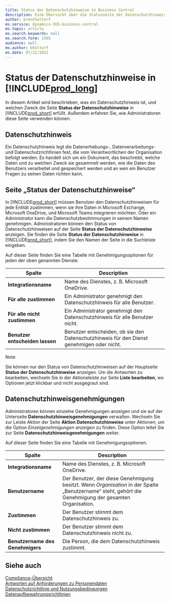 ```yaml
---
title: Status der Datenschutzhinweise in Business Central
description: Eine Übersicht über die Statusseite der Datenschutzhinweise in Business Central
author: brentholtorf
ms.service: dynamics-365-business-central
ms.topic: article
ms.search.keywords: null
ms.search.form: 1565
audience: null
ms.author: bholtorf
ms.date: 07/21/2022
---
```


# Status der Datenschutzhinweise in [!INCLUDE[prod_long](includes/prod_long.md)]

In diesem Artikel wird beschrieben, was ein Datenschutzhinweis ist, und welchen Zweck die Seite **Status der Datenschutzhinweise** in [!INCLUDE[prod_short](includes/prod_short.md)] erfüllt. Außerdem erfahren Sie, wie Administratoren diese Seite verwenden können.

## Datenschutzhinweis

Ein Datenschutzhinweis legt die Datenerhebungs-, Datenverarbeitungs- und Datenschutzrichtlinien fest, die vom Verantwortlichen der Organisation befolgt werden. Es handelt sich um ein Dokument, das beschreibt, welche Daten und zu welchen Zweck sie gesammelt werden, wie die Daten des Benutzers verarbeitet und gespeichert werden und an wen ein Benutzer Fragen zu seinen Daten richten kann. 

## Seite „Status der Datenschutzhinweise“

In [!INCLUDE[prod_short](includes/prod_short.md)] müssen Benutzer den Datenschutzhinweisen für jede Entität zustimmen, wenn sie ihre Daten in Microsoft Exchange, Microsoft OneDrive, und Microsoft Teams integrieren möchten. Oder ein Administrator kann die Datenschutzbestimmungen in seinem Namen genehmigen. Administratoren können den Status von Datenschutzhinweisen auf der Seite **Status der Datenschutzhinweise** anzeigen. Sie finden die Seite **Status der Datenschutzhinweise** in [!INCLUDE[prod_short](includes/prod_short.md)], indem Sie den Namen der Seite in die Suchleiste eingeben.  

Auf dieser Seite finden Sie eine Tabelle mit Genehmigungsoptionen für jeden der oben genannten Dienste. 

| Spalte | Description |
| ----------- | ----------- | 
| **Integrationsname** | Name des Dienstes, z. B. Microsoft OneDrive. |
| **Für alle zustimmen** | Ein Administrator genehmigt den Datenschutzhinweis für alle Benutzer. |
| **Für alle nicht zustimmen** | Ein Administrator genehmigt den Datenschutzhinweis für alle Benutzer nicht. |
| **Benutzer entscheiden lassen** | Benutzer entscheiden, ob sie den Datenschutzhinweis für den Dienst genehmigen oder nicht. |

> [!NOTE]
> Sie können nur den Status von Datenschutzhinweisen auf der Hauptseite **Status der Datenschutzhinweise** anzeigen. Um die Antworten zu bearbeiten, wechseln Sie in der Aktionsleiste zur Seite **Liste bearbeiten**, wo Optionen jetzt klickbar und nicht ausgegraut sind.

## Datenschutzhinweisgenehmigungen

Administratoren können einzelne Genehmigungen anzeigen und sie auf der Unterseite **Datenschutzhinweisgenehmigungen** verwalten. Wechseln Sie zur Leiste *Aktion* der Seite **Aktion Datenschutzhinweise** unter *Aktionen*, um die Option *Einzelgenehmigungen anzeigen* zu finden. Diese Option leitet Sie zur Seite **Datenschutzhinweisgenehmigungen** weiter.<br>

Auf dieser Seite finden Sie eine Tabelle mit Genehmigungsoptionen. 

| Spalte | Description |
| ----------- | ----------- | 
| **Integrationsname** | Name des Dienstes, z. B. Microsoft OneDrive. |
| **Benutzername** | Der Benutzer, der diese Genehmigung besitzt. Wenn *Organisation* in der Spalte „Benutzername“ steht, gehört die Genehmigung der gesamten Organisation. 
| **Zustimmen** | Der Benutzer stimmt dem Datenschutzhinweis zu. |
| **Nicht zustimmen** | Der Benutzer stimmt dem Datenschutzhinweis nicht zu. |
| **Benutzername des Genehmigers** | Die Person, die dem Datenschutzhinweis zustimmt. |

## Siehe auch

[Compliance-Übersicht](/dynamics365/business-central/compliance/compliance-overview)  
[Antworten auf Anforderungen zu Personendaten](/dynamics365/business-central/admin-responding-to-requests-about-personal-data)  
[Datenschutzrichtlinie und Nutzungsbedingungen](/dynamics365/business-central/dev-itpro/developer/readiness/readiness-checklist-i-privacypolicy-termsofuse)  
[Datenaufbewahrungsrichtlinien](/dynamics365-release-plan/2020wave2/smb/dynamics365-business-central/define-retention-policies) 
